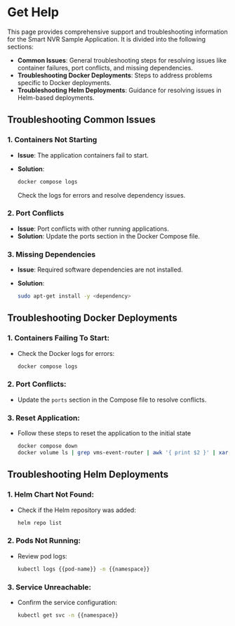 # Get Help

This page provides comprehensive support and troubleshooting information for the Smart NVR Sample Application. It is divided into the following sections:

  - **Common Issues**: General troubleshooting steps for resolving issues like container failures, port conflicts, and missing dependencies.
  - **Troubleshooting Docker Deployments**: Steps to address problems specific to Docker deployments.
  - **Troubleshooting Helm Deployments**: Guidance for resolving issues in Helm-based deployments.

## Troubleshooting Common Issues

### 1. Containers Not Starting
- **Issue**: The application containers fail to start.
- **Solution**:

  ```bash
  docker compose logs
  ```
  Check the logs for errors and resolve dependency issues.

### 2. Port Conflicts
- **Issue**: Port conflicts with other running applications.
- **Solution**: Update the ports section in the Docker Compose file.

### 3. Missing Dependencies
- **Issue**: Required software dependencies are not installed.
- **Solution**:

  ```bash
  sudo apt-get install -y <dependency>
  ```

## Troubleshooting Docker Deployments

### 1. Containers Failing To Start:
   - Check the Docker logs for errors:
     ```bash
     docker compose logs
     ```
### 2. Port Conflicts:
   - Update the `ports` section in the Compose file to resolve conflicts.
### 3. Reset Application:
   - Follow these steps to reset the application to the initial state
     ```bash
     docker compose down
     docker volume ls | grep vms-event-router | awk '{ print $2 }' | xargs docker volume rm
     ```
## Troubleshooting Helm Deployments

### 1. Helm Chart Not Found:

   - Check if the Helm repository was added:

     ```bash
     helm repo list
     ```

### 2. Pods Not Running:

   - Review pod logs:

     ```bash
     kubectl logs {{pod-name}} -n {{namespace}}
     ```

### 3. Service Unreachable:

   - Confirm the service configuration:

     ```bash
     kubectl get svc -n {{namespace}}
     ```

<!--
## Support
- **Developer Forum**: Join the community forum
- **Contact Support**: [Support Page](#)
-->
